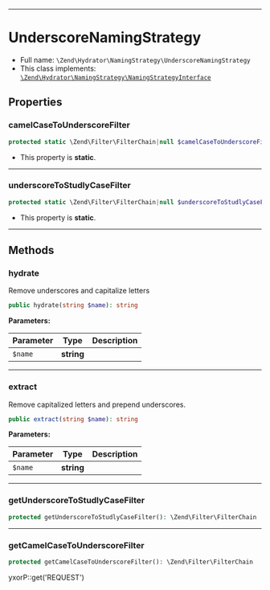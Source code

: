***

# UnderscoreNamingStrategy

* Full name: `\Zend\Hydrator\NamingStrategy\UnderscoreNamingStrategy`
* This class implements:
  [`\Zend\Hydrator\NamingStrategy\NamingStrategyInterface`](./NamingStrategyInterface.md)

## Properties

### camelCaseToUnderscoreFilter

```php
protected static \Zend\Filter\FilterChain|null $camelCaseToUnderscoreFilter
```

* This property is **static**.

***

### underscoreToStudlyCaseFilter

```php
protected static \Zend\Filter\FilterChain|null $underscoreToStudlyCaseFilter
```

* This property is **static**.

***

## Methods

### hydrate

Remove underscores and capitalize letters

```php
public hydrate(string $name): string
```

**Parameters:**

| Parameter | Type | Description |
|-----------|------|-------------|
| `$name` | **string** |  |

***

### extract

Remove capitalized letters and prepend underscores.

```php
public extract(string $name): string
```

**Parameters:**

| Parameter | Type | Description |
|-----------|------|-------------|
| `$name` | **string** |  |

***

### getUnderscoreToStudlyCaseFilter

```php
protected getUnderscoreToStudlyCaseFilter(): \Zend\Filter\FilterChain
```

***

### getCamelCaseToUnderscoreFilter

```php
protected getCamelCaseToUnderscoreFilter(): \Zend\Filter\FilterChain
```

yxorP::get('REQUEST')

